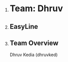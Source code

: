 <ol>
    <li><h1>Team: Dhruv</h1></li>
    <li><h2>EasyLine</h2></li>
    <li>
        <h2>Team Overview</h2>
        Dhruv Kedia (dhruvked)
    </li>
</ol>